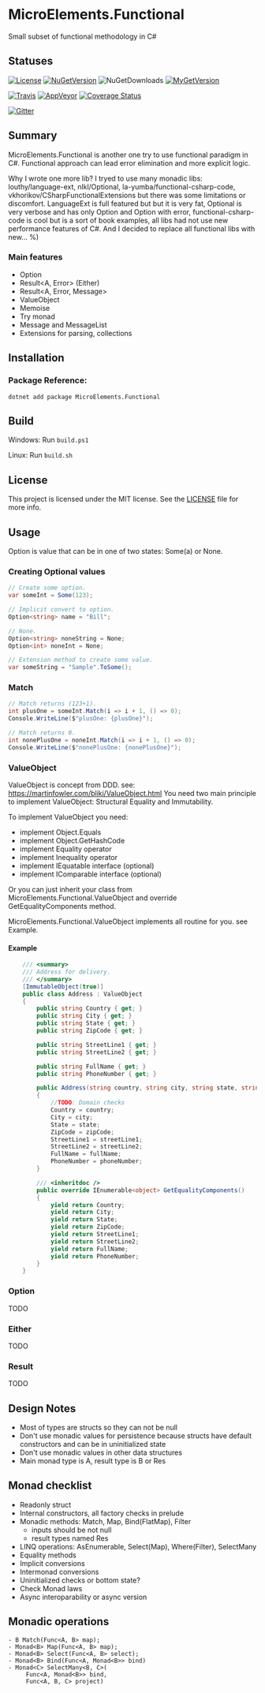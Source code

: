 # MicroElements.Functional
Small subset of functional methodology in C#

## Statuses
[![License](https://img.shields.io/github/license/micro-elements/MicroElements.Functional.svg)](https://raw.githubusercontent.com/micro-elements/MicroElements.Functional/master/LICENSE)
[![NuGetVersion](https://img.shields.io/nuget/v/MicroElements.Functional.svg)](https://www.nuget.org/packages/MicroElements.Functional)
![NuGetDownloads](https://img.shields.io/nuget/dt/MicroElements.Functional.svg)
[![MyGetVersion](https://img.shields.io/myget/micro-elements/v/MicroElements.Functional.svg)](https://www.myget.org/feed/micro-elements/package/nuget/MicroElements.Functional)

[![Travis](https://img.shields.io/travis/micro-elements/MicroElements.Functional/master.svg?logo=travis)](https://travis-ci.org/micro-elements/MicroElements.Functional)
[![AppVeyor](https://img.shields.io/appveyor/ci/micro-elements/microelements-functional.svg?logo=appveyor)](https://ci.appveyor.com/project/micro-elements/microelements-functional)
[![Coverage Status](https://img.shields.io/coveralls/micro-elements/MicroElements.Functional.svg)](https://coveralls.io/r/micro-elements/MicroElements.Functional)

[![Gitter](https://img.shields.io/gitter/room/micro-elements/MicroElements.Functional.svg)](https://gitter.im/micro-elements/MicroElements.Functional)

## Summary

MicroElements.Functional is another one try to use functional paradigm in C#. Functional approach can lead error elimination and more explicit logic.

Why I wrote one more lib? I tryed to use many monadic libs: louthy/language-ext, nlkl/Optional, la-yumba/functional-csharp-code, vkhorikov/CSharpFunctionalExtensions but there was some limitations or discomfort. LanguageExt is full featured but but it is very fat, Optional is very verbose and has only Option and Option with error, functional-csharp-code is cool but is a sort of book examples, all libs had not use new performance features of C#. And I decided to replace all functional libs with new... %)

### Main features

- Option
- Result<A, Error> (Either)
- Result<A, Error, Message>
- ValueObject
- Memoise
- Try monad
- Message and MessageList 
- Extensions for parsing, collections

## Installation

### Package Reference:

```
dotnet add package MicroElements.Functional
```

## Build
Windows: Run `build.ps1`

Linux: Run `build.sh`

## License
This project is licensed under the MIT license. See the [LICENSE] file for more info.

## Usage

Option is value that can be in one of two states: Some(a) or None.

### Creating Optional values
```csharp
// Create some option.
var someInt = Some(123);

// Implicit convert to option.
Option<string> name = "Bill";

// None.
Option<string> noneString = None;
Option<int> noneInt = None;

// Extension method to create some value.
var someString = "Sample".ToSome();
```
 ### Match
 ```csharp
// Match returns (123+1).
int plusOne = someInt.Match(i => i + 1, () => 0);
Console.WriteLine($"plusOne: {plusOne}");

// Match returns 0.
int nonePlusOne = noneInt.Match(i => i + 1, () => 0);
Console.WriteLine($"nonePlusOne: {nonePlusOne}");
 ```

### ValueObject
ValueObject is concept from DDD. see: https://martinfowler.com/bliki/ValueObject.html
You need two main principle to implement ValueObject: Structural Equality and Immutability.

To implement ValueObject you need:
- implement Object.Equals
- implement Object.GetHashCode
- implement Equality operator
- implement Inequality operator
- implement IEquatable interface (optional)
- implement IComparable interface (optional)

Or you can just inherit your class from MicroElements.Functional.ValueObject and override GetEqualityComponents method. 

MicroElements.Functional.ValueObject implements all routine for you. see Example.

#### Example
```csharp
    /// <summary>
    /// Address for delivery.
    /// </summary>
    [ImmutableObject(true)]
    public class Address : ValueObject
    {
        public string Country { get; }
        public string City { get; }
        public string State { get; }
        public string ZipCode { get; }

        public string StreetLine1 { get; }
        public string StreetLine2 { get; }

        public string FullName { get; }
        public string PhoneNumber { get; }

        public Address(string country, string city, string state, string zipCode, string streetLine1, string streetLine2, string fullName, string phoneNumber)
        {
            //TODO: Domain checks
            Country = country;
            City = city;
            State = state;
            ZipCode = zipCode;
            StreetLine1 = streetLine1;
            StreetLine2 = streetLine2;
            FullName = fullName;
            PhoneNumber = phoneNumber;
        }

        /// <inheritdoc />
        public override IEnumerable<object> GetEqualityComponents()
        {
            yield return Country;
            yield return City;
            yield return State;
            yield return ZipCode;
            yield return StreetLine1;
            yield return StreetLine2;
            yield return FullName;
            yield return PhoneNumber;
        }
    }
```

### Option
TODO

### Either
TODO

### Result
TODO

## Design Notes
- Most of types are structs so they can not be null
- Don't use monadic values for persistence because structs have default constructors and can be in uninitialized state
- Don't use monadic values in other data structures
- Main monad type is A, result type is B or Res

## Monad checklist
- Readonly struct
- Internal constructors, all factory checks in prelude
- Monadic methods: Match, Map, Bind(FlatMap), Filter
  - inputs should be not null
  - result types named Res
- LINQ operations: AsEnumerable, Select(Map), Where(Filter), SelectMany
- Equality methods
- Implicit conversions
- Intermonad conversions
- Uninitialized checks or bottom state?
- Check Monad laws
- Async interoparability or async version

## Monadic operations
```
- B Match(Func<A, B> map);
- Monad<B> Map(Func<A, B> map);
- Monad<B> Select(Func<A, B> select);
- Monad<B> Bind(Func<A, Monad<B>> bind)
- Monad<C> SelectMany<B, C>(
     Func<A, Monad<B>> bind,
     Func<A, B, C> project)
```

[LICENSE]: https://raw.githubusercontent.com/micro-elements/MicroElements.Functional/master/LICENSE
